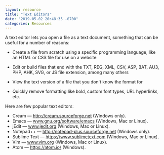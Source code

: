 ```yaml
---
layout: resource
title: "Text Editors"
date: "2019-05-02 20:48:35 -0700"
categories: Resources
---
```


A text editor lets you open a file as a text document, something that can be useful for a number of reasons:

- Create a file from scratch using a specific programming language, like an HTML or CSS file for use on a website

- Edit or build files that end with the TXT, REG, XML, CSV, ASP, BAT, AU3, PHP, AHK, SVG, or JS file extension, among many others

- View the text version of a file that you don't know the format for

- Quickly remove formatting like bold, custom font types, URL hyperlinks, etc.

Here are few popular text editors:

- Cream — http://cream.sourceforge.net (Windows only).
- Emacs — www.gnu.org/software/emacs (Windows, Mac or Linux).
- jEdit — www.jedit.org (Windows, Mac or Linux).
- Notepad++ — http://notepad-plus.sourceforge.net (Windows only).
- Sublime Text — https://www.sublimetext.com (Windows, Mac or Linux).
- Vim — www.vim.org (Windows, Mac or Linux).
- Atom — https://atom.io/ (Windows).

